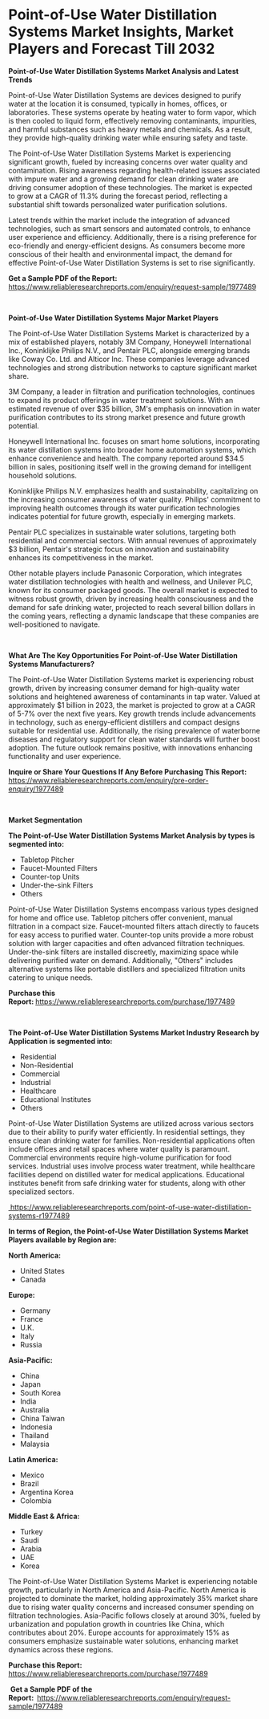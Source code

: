 <p><h1>Point-of-Use Water Distillation Systems Market Insights, Market Players and Forecast Till 2032</h1></p><p><strong>Point-of-Use Water Distillation Systems Market Analysis and Latest Trends</strong></p>
<p><p>Point-of-Use Water Distillation Systems are devices designed to purify water at the location it is consumed, typically in homes, offices, or laboratories. These systems operate by heating water to form vapor, which is then cooled to liquid form, effectively removing contaminants, impurities, and harmful substances such as heavy metals and chemicals. As a result, they provide high-quality drinking water while ensuring safety and taste.</p><p>The Point-of-Use Water Distillation Systems Market is experiencing significant growth, fueled by increasing concerns over water quality and contamination. Rising awareness regarding health-related issues associated with impure water and a growing demand for clean drinking water are driving consumer adoption of these technologies. The market is expected to grow at a CAGR of 11.3% during the forecast period, reflecting a substantial shift towards personalized water purification solutions.</p><p>Latest trends within the market include the integration of advanced technologies, such as smart sensors and automated controls, to enhance user experience and efficiency. Additionally, there is a rising preference for eco-friendly and energy-efficient designs. As consumers become more conscious of their health and environmental impact, the demand for effective Point-of-Use Water Distillation Systems is set to rise significantly.</p></p>
<p><strong>Get a Sample PDF of the Report:&nbsp;</strong> <a href="https://www.reliableresearchreports.com/enquiry/request-sample/1977489?utm_campaign=3350&utm_medium=2&utm_source=Github&utm_content=ia&utm_term=12042025&utm_id=point-of-use-water-distillation-systems">https://www.reliableresearchreports.com/enquiry/request-sample/1977489</a></p>
<p>&nbsp;</p>
<p><strong>Point-of-Use Water Distillation Systems Major Market Players</strong></p>
<p><p>The Point-of-Use Water Distillation Systems Market is characterized by a mix of established players, notably 3M Company, Honeywell International Inc., Koninklijke Philips N.V., and Pentair PLC, alongside emerging brands like Coway Co. Ltd. and Alticor Inc. These companies leverage advanced technologies and strong distribution networks to capture significant market share.</p><p>3M Company, a leader in filtration and purification technologies, continues to expand its product offerings in water treatment solutions. With an estimated revenue of over $35 billion, 3M's emphasis on innovation in water purification contributes to its strong market presence and future growth potential.</p><p>Honeywell International Inc. focuses on smart home solutions, incorporating its water distillation systems into broader home automation systems, which enhance convenience and health. The company reported around $34.5 billion in sales, positioning itself well in the growing demand for intelligent household solutions.</p><p>Koninklijke Philips N.V. emphasizes health and sustainability, capitalizing on the increasing consumer awareness of water quality. Philips' commitment to improving health outcomes through its water purification technologies indicates potential for future growth, especially in emerging markets.</p><p>Pentair PLC specializes in sustainable water solutions, targeting both residential and commercial sectors. With annual revenues of approximately $3 billion, Pentair's strategic focus on innovation and sustainability enhances its competitiveness in the market.</p><p>Other notable players include Panasonic Corporation, which integrates water distillation technologies with health and wellness, and Unilever PLC, known for its consumer packaged goods. The overall market is expected to witness robust growth, driven by increasing health consciousness and the demand for safe drinking water, projected to reach several billion dollars in the coming years, reflecting a dynamic landscape that these companies are well-positioned to navigate.</p></p>
<p>&nbsp;</p>
<p><strong>What Are The Key Opportunities For Point-of-Use Water Distillation Systems Manufacturers?</strong></p>
<p><p>The Point-of-Use Water Distillation Systems market is experiencing robust growth, driven by increasing consumer demand for high-quality water solutions and heightened awareness of contaminants in tap water. Valued at approximately $1 billion in 2023, the market is projected to grow at a CAGR of 5-7% over the next five years. Key growth trends include advancements in technology, such as energy-efficient distillers and compact designs suitable for residential use. Additionally, the rising prevalence of waterborne diseases and regulatory support for clean water standards will further boost adoption. The future outlook remains positive, with innovations enhancing functionality and user experience.</p></p>
<p><strong>Inquire or Share Your Questions If Any Before Purchasing This Report:</strong> <a href="https://www.reliableresearchreports.com/enquiry/pre-order-enquiry/1977489?utm_campaign=3350&utm_medium=2&utm_source=Github&utm_content=ia&utm_term=12042025&utm_id=point-of-use-water-distillation-systems">https://www.reliableresearchreports.com/enquiry/pre-order-enquiry/1977489</a></p>
<p>&nbsp;</p>
<p><strong>Market Segmentation</strong></p>
<p><strong>The Point-of-Use Water Distillation Systems Market Analysis by types is segmented into:</strong></p>
<p><ul><li>Tabletop Pitcher</li><li>Faucet-Mounted Filters</li><li>Counter-top Units</li><li>Under-the-sink Filters</li><li>Others</li></ul></p>
<p><p>Point-of-Use Water Distillation Systems encompass various types designed for home and office use. Tabletop pitchers offer convenient, manual filtration in a compact size. Faucet-mounted filters attach directly to faucets for easy access to purified water. Counter-top units provide a more robust solution with larger capacities and often advanced filtration techniques. Under-the-sink filters are installed discreetly, maximizing space while delivering purified water on demand. Additionally, "Others" includes alternative systems like portable distillers and specialized filtration units catering to unique needs.</p></p>
<p><strong>Purchase this Report:&nbsp;</strong><a href="https://www.reliableresearchreports.com/purchase/1977489?utm_campaign=3350&utm_medium=2&utm_source=Github&utm_content=ia&utm_term=12042025&utm_id=point-of-use-water-distillation-systems">https://www.reliableresearchreports.com/purchase/1977489</a></p>
<p>&nbsp;</p>
<p><strong>The Point-of-Use Water Distillation Systems Market Industry Research by Application is segmented into:</strong></p>
<p><ul><li>Residential</li><li>Non-Residential</li><li>Commercial</li><li>Industrial</li><li>Healthcare</li><li>Educational Institutes</li><li>Others</li></ul></p>
<p><p>Point-of-Use Water Distillation Systems are utilized across various sectors due to their ability to purify water efficiently. In residential settings, they ensure clean drinking water for families. Non-residential applications often include offices and retail spaces where water quality is paramount. Commercial environments require high-volume purification for food services. Industrial uses involve process water treatment, while healthcare facilities depend on distilled water for medical applications. Educational institutes benefit from safe drinking water for students, along with other specialized sectors.</p></p>
<p><a href="https://www.reliableresearchreports.com/point-of-use-water-distillation-systems-r1977489?utm_campaign=3350&utm_medium=2&utm_source=Github&utm_content=ia&utm_term=12042025&utm_id=point-of-use-water-distillation-systems">&nbsp;https://www.reliableresearchreports.com/point-of-use-water-distillation-systems-r1977489</a></p>
<p><strong>In terms of Region, the Point-of-Use Water Distillation Systems Market Players available by Region are:</strong></p>
<p>
    <p> <strong> North America: </strong>
        <ul>
            <li>United States</li>
            <li>Canada</li>
        </ul>
        </p> 
    <p> <strong> Europe: </strong>
        <ul>
            <li>Germany</li>
            <li>France</li>
            <li>U.K.</li>
            <li>Italy</li>
            <li>Russia</li>
        </ul>
        </p> 
    <p> <strong> Asia-Pacific: </strong>
        <ul>
            <li>China</li>
            <li>Japan</li>
            <li>South Korea</li>
            <li>India</li>
            <li>Australia</li>
            <li>China Taiwan</li>
            <li>Indonesia</li>
            <li>Thailand</li>
            <li>Malaysia</li>
        </ul>
        </p> 
    <p> <strong> Latin America: </strong>
        <ul>
            <li>Mexico</li>
            <li>Brazil</li>
            <li>Argentina Korea</li>
            <li>Colombia</li>
        </ul>
        </p> 
    <p> <strong> Middle East & Africa: </strong>
        <ul>
            <li>Turkey</li>
            <li>Saudi</li>
            <li>Arabia</li>
            <li>UAE</li>
            <li>Korea</li>
        </ul>
    </p>
    </p>
<p><p>The Point-of-Use Water Distillation Systems Market is experiencing notable growth, particularly in North America and Asia-Pacific. North America is projected to dominate the market, holding approximately 35% market share due to rising water quality concerns and increased consumer spending on filtration technologies. Asia-Pacific follows closely at around 30%, fueled by urbanization and population growth in countries like China, which contributes about 20%. Europe accounts for approximately 15% as consumers emphasize sustainable water solutions, enhancing market dynamics across these regions.</p></p>
<p><strong>Purchase this Report: </strong><a href="https://www.reliableresearchreports.com/purchase/1977489?utm_campaign=3350&utm_medium=2&utm_source=Github&utm_content=ia&utm_term=12042025&utm_id=point-of-use-water-distillation-systems">https://www.reliableresearchreports.com/purchase/1977489</a></p>
<p>&nbsp;<strong>Get a Sample PDF of the Report:&nbsp;&nbsp;</strong><a href="https://www.reliableresearchreports.com/enquiry/request-sample/1977489?utm_campaign=3350&utm_medium=2&utm_source=Github&utm_content=ia&utm_term=12042025&utm_id=point-of-use-water-distillation-systems">https://www.reliableresearchreports.com/enquiry/request-sample/1977489</a></p>
<p><strong></strong></p>
<p><p></p><p></p><p></p></p>